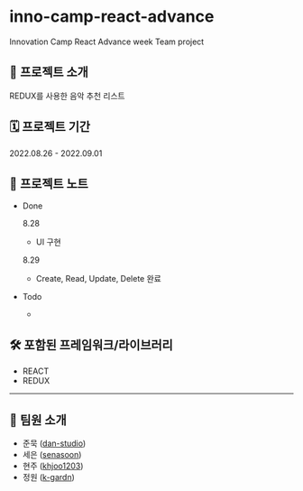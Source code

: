 # inno-camp-react-advance

Innovation Camp React Advance week Team project

## 📢 프로젝트 소개
REDUX를 사용한 음악 추천 리스트

## 🗓 프로젝트 기간
2022.08.26 - 2022.09.01

## 📝 프로젝트 노트
- Done
  
  8.28
    - UI 구현
    
  8.29
    - Create, Read, Update, Delete 완료

- Todo

  - 
## 🛠 포함된 프레임워크/라이브러리
- REACT
- REDUX
--------------------
## 👥 팀원 소개
- 준묵 ([dan-studio](https://github.com/dan-studio))
- 세은 ([senasoon](https://github.com/senasoon))
- 현주 ([khjoo1203](https://github.com/khjoo1203))
- 정원 ([k-gardn](https://github.com/k-gardn))
